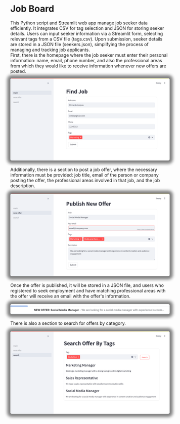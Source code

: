 # Job Board
This Python script and Streamlit web app manage job seeker data efficiently. It integrates CSV for tag selection and JSON for storing seeker details. Users can input seeker information via a Streamlit form, selecting relevant tags from a CSV file (tags.csv). Upon submission, seeker details are stored in a JSON file (seekers.json), simplifying the process of managing and tracking job applicants.
<br>
First, there is the homepage where the job seeker must enter their personal information: name, email, phone number, and also the professional areas from which they would like to receive information whenever new offers are posted.
<br>
<center><img src="./screenshots/1.png" style="border-radius: 5px; box-shadow: 0px 0px 10px 10px grey;" width="700"></center>
<br>
Additionally, there is a section to post a job offer, where the necessary information must be provided: job title, email of the person or company posting the offer, the professional areas involved in that job, and the job description.
<br>
<br>
<center><img src="./screenshots/2.png" style="border-radius: 5px; box-shadow: 0px 0px 10px 10px grey;" width="700"></center>
<br>
Once the offer is published, it will be stored in a JSON file, and users who registered to seek employment and have matching professional areas with the offer will receive an email with the offer's information.
<br>
<br>
<center><img src="./screenshots/4.png" style="border-radius: 5px; box-shadow: 0px 0px 10px 10px grey;" width="700"></center>
<br>
There is also a section to search for offers by category.
<br>
<br>
<center><img src="./screenshots/5.png" style="border-radius: 5px; box-shadow: 0px 0px 10px 10px grey;" width="700"></center>
